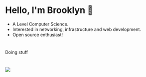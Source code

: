# Hello, I'm Brooklyn :wave:
 
- A Level Computer Science.
- Interested in networking, infrastructure and web development.
- Open source enthusiast!
#
Doing stuff

#

 <img class="img" src="https://lanyard.cnrad.dev/api/287628873309618176" />
